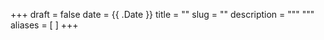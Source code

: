 +++ 
draft = false
date = {{ .Date }}
title = ""
slug = "" 
description = """
"""
aliases = [
]
+++
